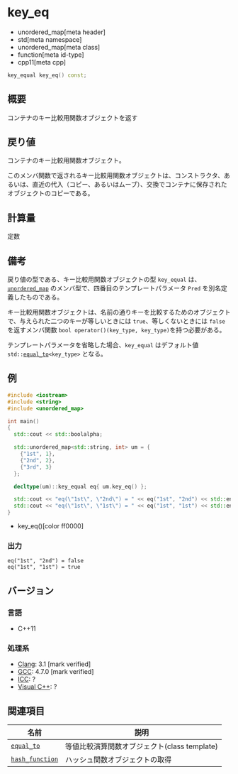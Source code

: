 # key_eq
* unordered_map[meta header]
* std[meta namespace]
* unordered_map[meta class]
* function[meta id-type]
* cpp11[meta cpp]

```cpp
key_equal key_eq() const;
```

## 概要
コンテナのキー比較用関数オブジェクトを返す


## 戻り値
コンテナのキー比較用関数オブジェクト。

このメンバ関数で返されるキー比較用関数オブジェクトは、コンストラクタ、あるいは、直近の代入（コピー、あるいはムーブ）、交換でコンテナに保存されたオブジェクトのコピーである。


## 計算量
定数


## 備考
戻り値の型である、キー比較用関数オブジェクトの型 `key_equal` は、[`unordered_map`](/reference/unordered_map/unordered_map.md) のメンバ型で、四番目のテンプレートパラメータ `Pred` を別名定義したものである。

キー比較用関数オブジェクトは、名前の通りキーを比較するためのオブジェクトで、与えられた二つのキーが等しいときには `true`、等しくないときには `false` を返すメンバ関数 `bool operator()(key_type, key_type)`を持つ必要がある。

テンプレートパラメータを省略した場合、`key_equal` はデフォルト値 `std::`[`equal_to`](/reference/functional/equal_to.md)`<key_type>` となる。


## 例
```cpp example
#include <iostream>
#include <string>
#include <unordered_map>

int main()
{
  std::cout << std::boolalpha;

  std::unordered_map<std::string, int> um = {
    {"1st", 1},
    {"2nd", 2},
    {"3rd", 3}
  };

  decltype(um)::key_equal eq{ um.key_eq() };

  std::cout << "eq(\"1st\", \"2nd\") = " << eq("1st", "2nd") << std::endl;
  std::cout << "eq(\"1st\", \"1st\") = " << eq("1st", "1st") << std::endl;
}
```
* key_eq()[color ff0000]

### 出力
```
eq("1st", "2nd") = false
eq("1st", "1st") = true
```

## バージョン
### 言語
- C++11

### 処理系
- [Clang](/implementation.md#clang): 3.1 [mark verified]
- [GCC](/implementation.md#gcc): 4.7.0 [mark verified]
- [ICC](/implementation.md#icc): ?
- [Visual C++](/implementation.md#visual_cpp): ?

## 関連項目

| 名前 | 説明 |
|-------------------------------------------------|----------------------------------------------|
| [`equal_to`](/reference/functional/equal_to.md) | 等値比較演算関数オブジェクト(class template) |
| [`hash_function`](hash_function.md)           | ハッシュ関数オブジェクトの取得               |
